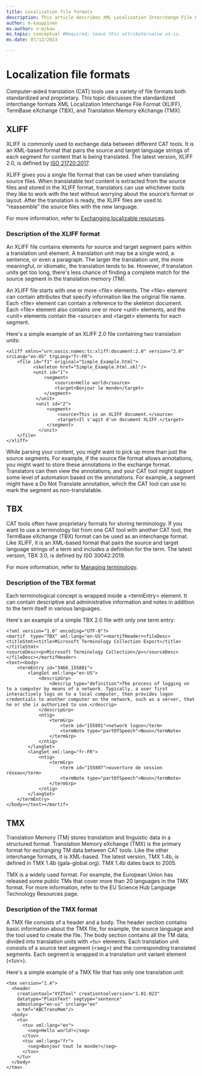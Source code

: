 ```yaml
---
title: Localization file formats
description: This article describes XML Localization Interchange File Format (XLIFF) in more detail.
author: m-kauppinen
ms.author: v-mikau
ms.topic: conceptual #Required; leave this attribute/value as-is.
ms.date: 07/12/2023

---
```


# Localization file formats

Computer-aided translation (CAT) tools use a variety of file formats both standardized and proprietary. This topic discusses the standardized interchange formats XML Localization Interchange File Format (XLIFF), TermBase eXchange (TBX), and Translation Memory eXchange (TMX).

## XLIFF

XLIFF is commonly used to exchange data between different CAT tools. It is an XML-based format that pairs the source and target language strings of each segment for content that is being translated. The latest version, XLIFF 2.0, is defined by [ISO 21720:2017](https://www.iso.org/obp/ui/#iso:std:iso:21720:ed-1:v1:en).

XLIFF  gives you a single file format that can be used when translating source files. When translatable text content is extracted from the source files and stored in the XLIFF format, translators can use whichever tools they like to work with the text without worrying about the source’s format or layout. After the translation is ready, the XLIFF files are used to “reassemble” the source files with the new language.

For more information, refer to [Exchanging localizable resources](exchanging-localizable-resources.md).

### Description of the XLIFF format

An XLIFF file contains elements for source and target segment pairs within a translation unit element. A translation unit may be a single word, a sentence, or even a paragraph. The larger the translation unit, the more meaningful, or idiomatic, the translation tends to be. However, if translation units get too long, there's less chance of finding a complete match for the source segment in the translation memory (TM).

An XLIFF file starts with one or more \<file> elements. The \<file> element can contain attributes that specify information like the original file name. Each \<file> element can contain a reference to the skeleton document. Each \<file> element also contains one or more \<unit> elements, and the \<unit> elements contain the \<source> and \<target> elements for each segment.

Here's a simple example of an XLIFF 2.0 file containing two translation units:

```text
<xliff xmlns="urn:oasis:names:tc:xliff:document:2.0" version="2.0" srcLang="en-US" trgLang="fr-FR">
    <file id="f1" original="Simple_Example.html">
          <skeleton href="Simple_Example.html.skl"/>
          <unit id="1">
              <segment>
                  <source>Hello world</source>
                  <target>Bonjour le monde</target>
              </segment>
           </unit>
           <unit id="2">
               <segment>
                   <source>This is an XLIFF document.</source>
                   <target>Il s'agit d'un document XLIFF.</target>
               </segment>
            </unit>
    </file>
</xliff>
```

While parsing your content, you might want to pick up more than just the source segments. For example, if the source file format allows annotations, you might want to store these annotations in the exchange format. Translators can then view the annotations, and your CAT tool might support some level of automation based on the annotations. For example, a segment might have a Do Not Translate annotation, which the CAT tool can use to mark the segment as non-translatable.

## TBX

CAT tools often have proprietary formats for storing terminology. If you want to use a terminology list from one CAT tool with another CAT tool, the TermBase eXchange (TBX) format can be used as an interchange format. Like XLIFF, it is an XML-based format that pairs the source and target language strings of a term and includes a definition for the term. The latest version, TBX 3.0, is defined by ISO 30042:2019.

For more information, refer to [Managing terminology](managing-terminology.md).

### Description of the TBX format

Each terminological concept is wrapped inside a \<termEntry> element. It can contain descriptive and administrative information and notes in addition to the term itself in various languages.

Here's an example of a simple TBX 2.0 file with only one term entry:

```text
<?xml version="1.0" encoding="UTF-8"?>
<martif  type="TBX" xml:lang="en-US"><martifHeader><fileDesc><titleStmt><title>Microsoft Terminology Collection Export</title></titleStmt>
<sourceDesc><p>Microsoft Terminology Collection</p></sourceDesc></fileDesc></martifHeader>
<text><body>
    <termEntry id="3466_155801">
        <langSet xml:lang="en-US">
            <descripGrp>
                <descrip type="definition">The process of logging on to a computer by means of a network. Typically, a user first interactively logs on to a local computer, then provides logon credentials to another computer on the network, such as a server, that he or she is authorized to use.</descrip>
            </descripGrp>
            <ntig>
                <termGrp>
                    <term id="155801">network logon</term>
                    <termNote type="partOfSpeech">Noun</termNote>
                </termGrp>
            </ntig>
        </langSet>
        <langSet xml:lang="fr-FR">
            <ntig>
                <termGrp>
                    <term id="155807">ouverture de session réseau</term>
                    <termNote type="partOfSpeech">Noun</termNote>
                </termGrp>
            </ntig>
        </langSet>
    </termEntry>
</body></text></martif>
```

## TMX

Translation Memory (TM) stores translation and linguistic data in a structured format. Translation Memory eXchange (TMX) is the primary format for exchanging TM data between CAT tools. Like the other interchange formats, it is XML-based. The latest version, TMX 1.4b, is defined in TMX 1.4b (gala-global.org). TMX 1.4b dates back to 2005.

TMX is a widely used format. For example, the European Union has released some public TMs that cover more than 20 languages in the TMX format. For more information, refer to the EU Science Hub Language Technology Resources page.  

### Description of the TMX format

A TMX file consists of a header and a body. The header section contains basic information about the TMX file, for example, the source language and the tool used to create the file. The body section contains all the TM data, divided into translation units with \<tu> elements. Each translation unit consists of a source text segment (\<seg>) and the corresponding translated segments. Each segment is wrapped in a translation unit variant element (\<tuv>).

Here's a simple example of a TMX file that has only one translation unit:

```text
<tmx version="1.4">
  <header
    creationtool="XYZTool" creationtoolversion="1.01-023"
    datatype="PlainText" segtype="sentence"
    adminlang="en-us" srclang="en"
    o-tmf="ABCTransMem"/>
  <body>
    <tu>
      <tuv xml:lang="en">
        <seg>Hello world!</seg>
      </tuv>
      <tuv xml:lang="fr">
        <seg>Bonjour tout le monde!</seg>
      </tuv>
    </tu>
  </body>
</tmx>
```

